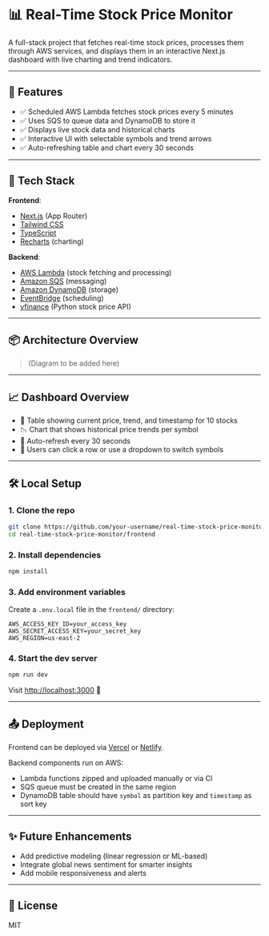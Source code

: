 # 📊 Real-Time Stock Price Monitor

A full-stack project that fetches real-time stock prices, processes them through AWS services, and displays them in an interactive Next.js dashboard with live charting and trend indicators.

---

## 🚀 Features

- ✅ Scheduled AWS Lambda fetches stock prices every 5 minutes
- ✅ Uses SQS to queue data and DynamoDB to store it
- ✅ Displays live stock data and historical charts
- ✅ Interactive UI with selectable symbols and trend arrows
- ✅ Auto-refreshing table and chart every 30 seconds

---

## 🧱 Tech Stack

**Frontend**:

- [Next.js](https://nextjs.org/) (App Router)
- [Tailwind CSS](https://tailwindcss.com/)
- [TypeScript](https://www.typescriptlang.org/)
- [Recharts](https://recharts.org/) (charting)

**Backend**:

- [AWS Lambda](https://aws.amazon.com/lambda/) (stock fetching and processing)
- [Amazon SQS](https://aws.amazon.com/sqs/) (messaging)
- [Amazon DynamoDB](https://aws.amazon.com/dynamodb/) (storage)
- [EventBridge](https://docs.aws.amazon.com/eventbridge/latest/userguide/what-is-amazon-eventbridge.html) (scheduling)
- [yfinance](https://github.com/ranaroussi/yfinance) (Python stock price API)

---

## 📦 Architecture Overview

> (Diagram to be added here)

---

## 📈 Dashboard Overview

- 🧮 Table showing current price, trend, and timestamp for 10 stocks
- 📉 Chart that shows historical price trends per symbol
- 🔁 Auto-refresh every 30 seconds
- 🧭 Users can click a row or use a dropdown to switch symbols

---

## 🛠️ Local Setup

### 1. Clone the repo

```bash
git clone https://github.com/your-username/real-time-stock-price-monitor.git
cd real-time-stock-price-monitor/frontend
```

### 2. Install dependencies

```bash
npm install
```

### 3. Add environment variables

Create a `.env.local` file in the `frontend/` directory:

```env
AWS_ACCESS_KEY_ID=your_access_key
AWS_SECRET_ACCESS_KEY=your_secret_key
AWS_REGION=us-east-2
```

### 4. Start the dev server

```bash
npm run dev
```

Visit [http://localhost:3000](http://localhost:3000) 🚀

---

## 📤 Deployment

Frontend can be deployed via [Vercel](https://vercel.com/) or [Netlify](https://www.netlify.com/).

Backend components run on AWS:

- Lambda functions zipped and uploaded manually or via CI
- SQS queue must be created in the same region
- DynamoDB table should have `symbol` as partition key and `timestamp` as sort key

---

## ✨ Future Enhancements

- Add predictive modeling (linear regression or ML-based)
- Integrate global news sentiment for smarter insights
- Add mobile responsiveness and alerts

---

## 📄 License

MIT
